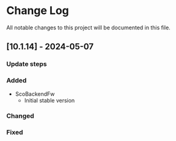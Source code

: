 
# Change Log
All notable changes to this project will be documented in this file.
 
## [10.1.14] - 2024-05-07
  
### Update steps
 
### Added

- ScoBackendFw
    - Initial stable version

### Changed
 
### Fixed
